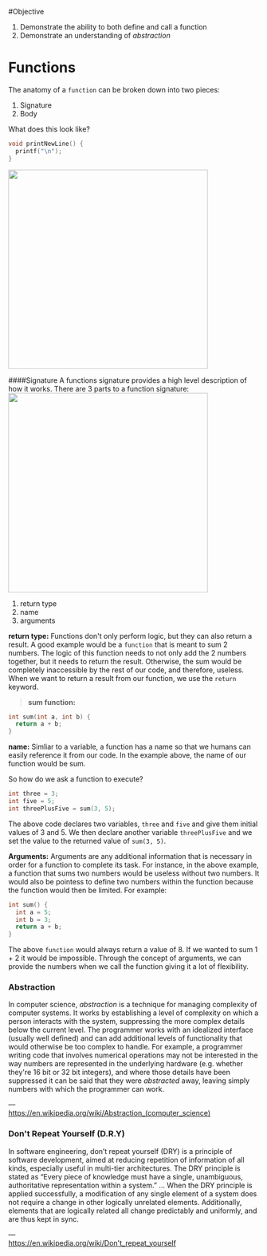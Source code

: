#Objective 
1. Demonstrate the ability to both define and call a function
2. Demonstrate an understanding of *abstraction*

# Functions

The anatomy of a `function` can be broken down into two pieces:  
1. Signature  
2. Body

What does this look like?

``` c
void printNewLine() {
  printf("\n");
}
```

<img src="https://raw.githubusercontent.com/accesscode-2-2/unit-0/master/lessons/week-2/images/function_anatomy%402x.png" width="400" />

####Signature
A functions signature provides a high level description of how it works. There are 3 parts to a function signature:   
<img src="https://raw.githubusercontent.com/accesscode-2-2/unit-0/master/lessons/week-2/images/function_signature_2.png" width="400" />

1. return type  
2. name  
3. arguments  

**return type:** Functions don't only perform logic, but they can also return a result. A good example would be a `function` that is meant to sum 2 numbers. The logic of this function needs to not only add the 2 numbers together, but it needs to return the result. Otherwise, the sum would be completely inaccessible by the rest of our code, and therefore, useless. When we want to return a result from our function, we use the `return` keyword.

> **sum function:**
```c
int sum(int a, int b) {
  return a + b;
}
```

**name:** Simliar to a variable, a function has a name so that we humans can easily reference it from our code. In the example above, the name of our function would be sum. 

So how do we ask a function to execute?

```c
int three = 3;
int five = 5;
int threePlusFive = sum(3, 5);
```

The above code declares two variables, `three` and `five` and give them initial values of 3 and 5. We then declare another variable `threePlusFive` and we set the value to the returned value of `sum(3, 5)`.

**Arguments:** Arguments are any additional information that is necessary in order for a function to complete its task. For instance, in the above example, a function that sums two numbers would be useless without two numbers. It would also be pointess to define two numbers within the function because the function would then be limited. For example:

```c
int sum() {
  int a = 5;
  int b = 3;
  return a + b;
}
```

The above `function` would always return a value of 8. If we wanted to sum 1 + 2 it would be impossible. Through the concept of arguments, we can provide the numbers when we call the function giving it a lot of flexibility. 


### Abstraction

In computer science, *abstraction* is a technique for managing complexity of computer systems. It works by establishing a level of complexity on which a person interacts with the system, suppressing the more complex details below the current level. The programmer works with an idealized interface (usually well defined) and can add additional levels of functionality that would otherwise be too complex to handle. For example, a programmer writing code that involves numerical operations may not be interested in the way numbers are represented in the underlying hardware (e.g. whether they're 16 bit or 32 bit integers), and where those details have been suppressed it can be said that they were *abstracted* away, leaving simply numbers with which the programmer can work. 

&mdash;  
https://en.wikipedia.org/wiki/Abstraction_(computer_science)

### Don't Repeat Yourself (D.R.Y)

In software engineering, don’t repeat yourself (DRY) is a principle of software development, aimed at reducing repetition of information of all kinds, especially useful in multi-tier architectures. The DRY principle is stated as “Every piece of knowledge must have a single, unambiguous, authoritative representation within a system.” ... When the DRY principle is applied successfully, a modification of any single element of a system does not require a change in other logically unrelated elements. Additionally, elements that are logically related all change predictably and uniformly, and are thus kept in sync. 

&mdash;  
https://en.wikipedia.org/wiki/Don't_repeat_yourself
